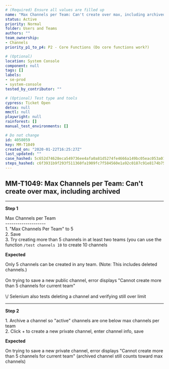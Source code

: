 ```yaml
---
# (Required) Ensure all values are filled up
name: "Max Channels per Team: Can't create over max, including archived"
status: Active
priority: Normal
folder: Users and Teams
authors: ""
team_ownership:
- Channels
priority_p1_to_p4: P2 - Core Functions (Do core functions work?)

# (Optional)
location: System Console
component: null
tags: []
labels:
- se-prod
- system-console
tested_by_contributor: ""

# (Optional) Test type and tools
cypress: Ticket Open
detox: null
mmctl: null
playwright: null
rainforest: []
manual_test_environments: []

# Do not change
id: 4058059
key: MM-T1049
created_on: "2020-01-22T16:25:27Z"
last_updated: ""
case_hashed: 5c652d74628eca549736ee4afa0a81d5274fe4666a149bc05eac053a01835a00d5fe2e7761738bdfef8c256fcb6dadeb
steps_hashed: c6f3931b9f293f511360fa1909fc7f584560e1a92c0187c91e8174b752b334b3f93cfa811d7b47b1969e4f5d92ea06da
---
```


<!-- (Auto-generated) Based on frontmatter's "key" and "name" -->

## MM-T1049: Max Channels per Team: Can't create over max, including archived

---

**Step 1**

Max Channels per Team\
\--------------------\
1\. "Max Channels Per Team" to 5\
2\. Save\
3\. Try creating more than 5 channels in at least two teams (you can use the function `/test channels 10` to create 10 channels

**Expected**

Only 5 channels can be created in any team. (Note: This includes deleted channels.)\
\
On trying to save a new public channel, error displays "Cannot create more than 5 channels for current team"\
\
\\/ Selenium also tests deleting a channel and verifying still over limit

---

**Step 2**

1\. Archive a channel so "active" channels are one below max channels per team\
2\. Click + to create a new private channel, enter channel info, save

**Expected**

On trying to save a new private channel, error displays "Cannot create more than 5 channels for current team" (archived channel still counts toward max channels)
